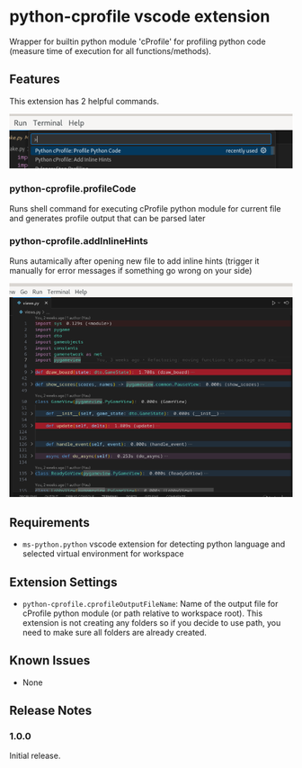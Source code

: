 # python-cprofile vscode extension

Wrapper for builtin python module 'cProfile' for profiling python code (measure time of execution for all functions/methods).  

## Features

This extension has 2 helpful commands.

![commands](images/commands.png)

### python-cprofile.profileCode
Runs shell command for executing cProfile python module for current file and generates profile output that can be parsed later
### python-cprofile.addInlineHints
Runs autamically after opening new file to add inline hints (trigger it manually for error messages if something go wrong on your side)

![inline-hints](images/inline-hints.png)

## Requirements

- `ms-python.python` vscode extension for detecting python language and selected virtual environment for workspace

## Extension Settings

* `python-cprofile.cprofileOutputFileName`: Name of the output file for cProfile python module (or path relative to workspace root). This extension is not creating any folders so if you decide to use path, you need to make sure all folders are already created.

## Known Issues

- None

## Release Notes

### 1.0.0

Initial release.